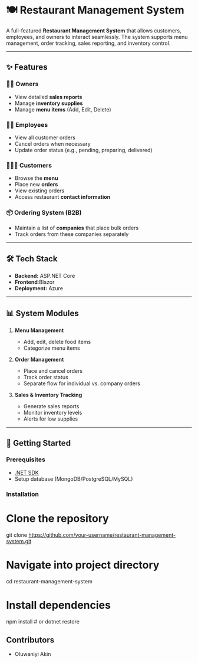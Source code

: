 # 🍽️ Restaurant Management System

A full-featured **Restaurant Management System** that allows customers, employees, and owners to interact seamlessly. The system supports menu management, order tracking, sales reporting, and inventory control.

---

## ✨ Features

### 👨‍🍳 Owners
- View detailed **sales reports**
- Manage **inventory supplies**
- Manage **menu items** (Add, Edit, Delete)

### 🧑‍💼 Employees
- View all customer orders
- Cancel orders when necessary
- Update order status (e.g., pending, preparing, delivered)

### 🧑‍🤝‍🧑 Customers
- Browse the **menu**
- Place new **orders**
- View existing orders
- Access restaurant **contact information**

### 📦 Ordering System (B2B)
- Maintain a list of **companies** that place bulk orders
- Track orders from these companies separately

---

## 🛠️ Tech Stack
- **Backend:** ASP.NET Core
- **Frontend**:Blazor
- **Deployment:** Azure

---

## 📊 System Modules

1. **Menu Management**
   - Add, edit, delete food items
   - Categorize menu items

2. **Order Management**
   - Place and cancel orders
   - Track order status
   - Separate flow for individual vs. company orders

3. **Sales & Inventory Tracking**
   - Generate sales reports
   - Monitor inventory levels
   - Alerts for low supplies

---

## 🚀 Getting Started

### Prerequisites
- [.NET SDK](https://dotnet.microsoft.com/)
- Setup database (MongoDB/PostgreSQL/MySQL)

### Installation

# Clone the repository
git clone https://github.com/your-username/restaurant-management-system.git

# Navigate into project directory
cd restaurant-management-system

# Install dependencies
npm install   # or dotnet restore

## Contributors
- Oluwaniyi Akin
